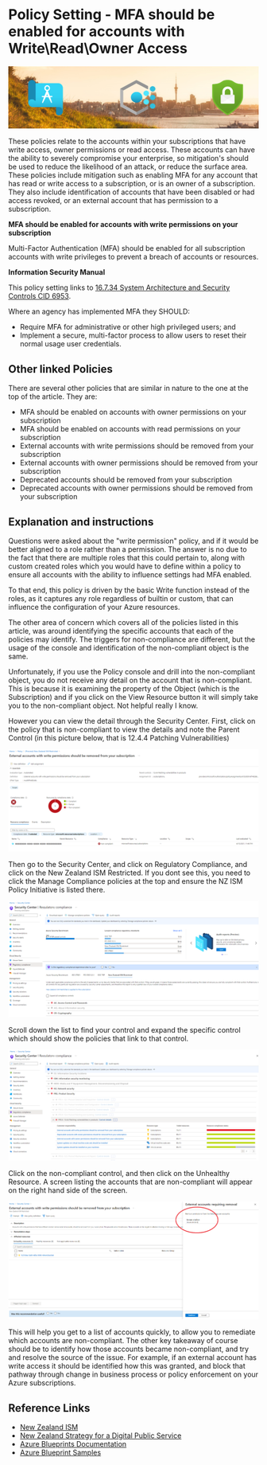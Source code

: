 # Policy Setting - MFA should be enabled for accounts with Write\Read\Owner Access
![banner]

These policies relate to the accounts within your subscriptions that have write access, owner permissions or read access.  These accounts can have the ability to severely compromise your enterprise, so mitigation's should be used to reduce the likelihood of an attack, or reduce the surface area.  These policies include mitigation such as enabling MFA for any account that has read or write access to a subscription, or is an owner of a subscription.  They also include identification of accounts that have been disabled or had access revoked, or an external account that has permission to a subscription.   

**MFA should be enabled for accounts with write permissions on your subscription**

Multi-Factor Authentication (MFA) should be enabled for all subscription accounts with write privileges to prevent a breach of accounts or resources.

**Information Security Manual**

This policy setting links to [16.7.34 System Architecture and Security Controls CID 6953][CID6953].

Where an agency has implemented MFA they SHOULD:

* Require MFA for administrative or other high privileged users; and
* Implement a secure, multi-factor process to allow users to reset their normal usage user credentials.

## Other linked Policies
There are several other policies that are similar in nature to the one at the top of the article.  They are:

* MFA should be enabled on accounts with owner permissions on your subscription
* MFA should be enabled on accounts with read permissions on your subscription
* External accounts with write permissions should be removed from your subscription
* External accounts with owner permissions should be removed from your subscription
* Deprecated accounts should be removed from your subscription
* Deprecated accounts with owner permissions should be removed from your subscription

## Explanation and instructions

Questions were asked about the "write permission" policy, and if it would be better aligned to a role rather than a permission.  The answer is no due to the fact that there are multiple roles that this could pertain to, along with custom created roles which you would have to define within a policy to ensure all accounts with the ability to influence settings had MFA enabled.

To that end, this policy is driven by the basic Write function instead of the roles, as it captures any role regardless of builtin or custom, that can influence the configuration of your Azure resources.

The other area of concern which covers all of the policies listed in this article, was around identifying the specific accounts that each of the policies may identify.  The triggers for non-compliance are different, but the usage of the console and identification of the non-compliant object is the same.

Unfortunately, if you use the Policy console and drill into the non-compliant object, you do not receive any detail on the account that is non-compliant.  This is because it is examining the property of the Object (which is the Subscription) and if you click on the View Resource button it will simply take you to the non-compliant object.  Not helpful really I know.

However you can view the detail through the Security Center.  First, click on the policy that is non-compliant to view the details and note the Parent Control (in this picture below, that is 12.4.4 Patching Vulnerabilities)

![PolicyMFA1]

Then go to the Security Center, and click on Regulatory Compliance, and click on the New Zealand ISM Restricted.  If you dont see this, you need to click the Manage Compliance policies at the top and ensure the NZ ISM Policy Initiative is listed there.

![PolicyMFA2]

Scroll down the list to find your control and expand the specific control which should show the policies that link to that control.

![PolicyMFA3]

Click on the non-compliant control, and then click on the Unhealthy Resource.  A screen listing the accounts that are non-compliant will appear on the right hand side of the screen.

![PolicyMFA4]

This will help you get to a list of accounts quickly, to allow you to remediate which accounts are non-compliant.  The other key takeaway of course should be to identify how those accounts became non-compliant, and try and resolve the source of the issue.  For example, if an external account has write access it should be identified how this was granted, and block that pathway through change in business process or policy enforcement on your Azure subscriptions.

## Reference Links
* [New Zealand ISM][NZISM]
* [New Zealand Strategy for a Digital Public Service][NZGovDigital]
* [Azure Blueprints Documentation][AzureBP]
* [Azure Blueprint Samples][AzureBPSamples]

<!-- Local -->
[Banner]: images/banner.png
[Blueprint]: images/blueprint.png
[Management]: images/management.png
[PolicyMFA1]: images/policymfa1.png
[PolicyMFA2]: images/policymfa2.png
[PolicyMFA3]: images/policymfa3.png
[PolicyMFA4]: images/policymfa4.png

<!-- External -->
[NZISM]: https://www.nzism.gcsb.govt.nz/ism-document
[AzureBP]: https://docs.microsoft.com/en-us/azure/governance/blueprints/overview
[AzureBPSamples]: https://docs.microsoft.com/en-us/azure/governance/blueprints/samples/
[AzurePolicy]: https://docs.microsoft.com/en-us/azure/governance/policy/overview/
[AzurePolicyInit]: https://docs.microsoft.com/en-us/azure/governance/policy/overview#initiative-definition
[AzurePolicyScope]: https://docs.microsoft.com/en-us/azure/governance/policy/concepts/scope
[ARMTemplate]: https://docs.microsoft.com/en-us/azure/azure-resource-manager/templates/
[AzureRG]: https://docs.microsoft.com/en-us/azure/azure-resource-manager/management/overview#resource-groups
[AzureRBAC]: https://docs.microsoft.com/en-us/azure/role-based-access-control/overview
[GCSB]: https://www.gcsb.govt.nz/
[NZISMPolicy]: https://docs.microsoft.com/en-us/azure/governance/policy/samples/new-zealand-ism
[NZGovCC]: https://docs.microsoft.com/en-us/compliance/regulatory/offering-nz-cc-framework-nz
[NZGovDigital]: https://www.digital.govt.nz/digital-government/strategy/strategy-summary/strategy-for-a-digital-public-service/
[WAF]: https://docs.microsoft.com/en-us/azure/architecture/framework/
[CAF]: https://docs.microsoft.com/en-us/azure/cloud-adoption-framework/
[LZ]: https://docs.microsoft.com/en-us/azure/cloud-adoption-framework/ready/landing-zone/
[AppArch]: https://docs.microsoft.com/en-us/azure/architecture/guide/
[DavidWhite]: https://techcommunity.microsoft.com/t5/azure/azure-policy-new-zealand-information-security-manual-nzism/m-p/2144825
[AzureDataRest]: https://docs.microsoft.com/en-us/azure/security/fundamentals/encryption-atrest
[AzureResLock]: https://docs.microsoft.com/en-us/azure/governance/blueprints/concepts/resource-locking
[AzurePolicyBuiltin]: https://docs.microsoft.com/en-us/azure/governance/policy/samples/built-in-policies
[AzurePolEvaluate]: https://docs.microsoft.com/en-us/azure/governance/policy/concepts/evaluate-impact
[AzurePolascode]: https://docs.microsoft.com/en-us/azure/governance/policy/concepts/policy-as-code
[SecurityCenterRegComp]: https://docs.microsoft.com/en-us/azure/security-center/security-center-compliance-dashboard
[AzurePolicyWorkflow]: https://docs.microsoft.com/en-us/azure/governance/policy/media/policy-as-code/policy-as-code-workflow.png
[CID6953]: https://www.nzism.gcsb.govt.nz/ism-document#6953
